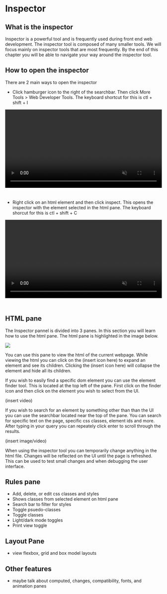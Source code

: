 # Inspector

## What is the inspector
Inspector is a powerful tool and is frequently used during front end web development. The inspector tool is composed of many smaller tools. We will focus mainly on inspector tools that are most frequently. By the end of this chapter you will be able to navigate your way around the inspector tool.

## How to open the inspector

There are 2 main ways to open the inspector

- Click hamburger icon to the right of the searchbar. Then click More Tools > Web Developer Tools. The keyboard shortcut for this is ctl + shift + I

<video style="width:100%; padding-bottom: 24px;" muted="" controls="" alt="type:video">
   <source src="\videos\Untitled video - Made with Clipchamp.mp4" type="video/mp4">
</video>

- Right click on an html element and then click inspect. This opens the inspector with the element selected in the html pane. The keyboard shorcut for this is ctl + shift + C

<video style="width:100%; padding-bottom: 24px;" muted="" controls="" alt="type:video">
   <source src="\videos\Untitled video - Made with Clipchamp (1).mp4" type="video/mp4">
</video>

## HTML pane
The Inspector pannel is divided into 3 panes. In this section you will learn how to use the html pane. The html pane is highlighted in the image below.

<img src="\images\html pane.png" />

You can use this pane to view the html of the current webpage. While viewing the html you can click on the (insert icon here) to expand an element and see its children. Clicking the (insert icon here) will collapse the element and hide all its children.

If you wish to easily find a specific dom element you can use the element finder tool. This is located at the top left of the pane. First click on the finder icon and then click on the element you wish to select from the UI.

(insert video)

If you wish to search for an element by something other than than the UI you can use the searchbar located near the top of the pane. You can search for specific text on the page, specific css classes, element ids and more. After typing in your query you can repeately click enter to scroll through the results.

(insert image/video)

When using the inspector tool you can temporarily change anything in the html file. Changes will be reflected on the UI until the page is refreshed. This can be used to test small changes and when debugging the user interface.


## Rules pane
- Add, delete, or edit css classes and styles 
- Shows classes from selected element on html pane 
- Search bar to filter for styles 
- Toggle psuedo-classes 
- Toggle classes 
- Light/dark mode toggles 
- Print view toggle 

## Layout Pane
- view flexbox, grid and box model layouts

## Other features
- maybe talk about computed, changes, compatibility, fonts, and animation panes
